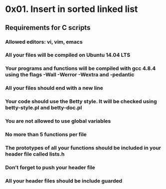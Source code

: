 # 0x01. Insert in sorted linked list

## Requirements for C scripts <br />
### Allowed editors: vi, vim, emacs <br />
### All your files will be compiled on Ubuntu 14.04 LTS <br />
### Your programs and functions will be compiled with gcc 4.8.4 using the flags -Wall -Werror -Wextra and -pedantic <br />
### All your files should end with a new line <br />
### Your code should use the Betty style. It will be checked using betty-style.pl and betty-doc.pl <br />
### You are not allowed to use global variables <br />
### No more than 5 functions per file <br />
### The prototypes of all your functions should be included in your header file called lists.h <br />
### Don’t forget to push your header file <br />
### All your header files should be include guarded <br />